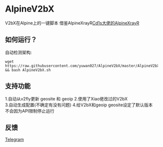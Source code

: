 
# AlpineV2bX
V2bX在Alpine上的一键脚本
借鉴AlpineXrayR[Cd1s大佬的AlpineXrayR](https://github.com/Cd1s/alpineXrayR)
## 如何运行？
自动检测架构:
```shell
wget https://raw.githubusercontent.com/yuwan027/AlpineV2bX/master/AlpineV2bX.sh && bash AlpineV2bX.sh
```
## 支持功能
1.自动从v2fly更新 geosite 和 geoip 
2.使用了Xiao佬改过的V2bX  
3.自动生成配置(不确定有没有问题) 
4.给V2bX和geoip geosite设定了默认版本 不会因为API限制停止运行
## 反馈
[Telegram](https://t.me/yuwansama)
